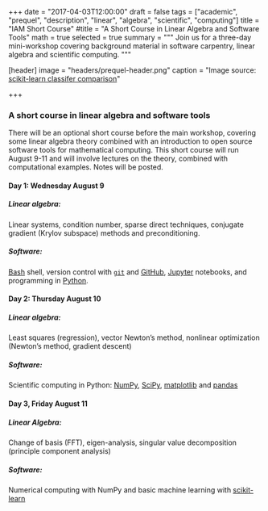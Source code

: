 +++
date = "2017-04-03T12:00:00"
draft = false
tags = ["academic", "prequel", "description", "linear", "algebra", "scientific", "computing"]
title = "IAM Short Course"
#title = "A Short Course in Linear Algebra and Software Tools"
math = true
selected = true
summary = """
Join us for a three-day mini-workshop covering background material in software carpentry, linear algebra and scientific computing.
"""

[header]
image = "headers/prequel-header.png"
caption = "Image source: [scikit-learn classifer comparison](http://scikit-learn.org/stable/auto_examples/classification/plot_classifier_comparison.html)"

+++


### A short course in linear algebra and software tools

There will be an optional short course before the main workshop, covering some
linear algebra theory combined with an introduction to open source software
tools for mathematical computing. This short course will run August 9-11 and
will involve lectures on the theory, combined with computational
examples. Notes will be posted.

#### Day 1: Wednesday August 9

##### Linear algebra:

Linear systems, condition number, sparse direct techniques,
conjugate gradient (Krylov subspace) methods and preconditioning.

##### Software:

[Bash](https://www.gnu.org/software/bash/) shell, version control with
[`git`](https://git-scm.com/) and [GitHub](https://github.com),
[Jupyter](http://jupyter.org/) notebooks, and programming in [Python](https://www.python.org/).

#### Day 2: Thursday August 10

##### Linear algebra:

Least squares (regression), vector Newton’s method, nonlinear optimization
(Newton’s method, gradient descent) 

##### Software:

Scientific computing in Python: [NumPy](http://www.numpy.org/), [SciPy](https://www.scipy.org/), [matplotlib](http://matplotlib.org/) and [pandas](http://pandas.pydata.org/)


#### Day 3, Friday August 11

##### Linear Algebra:

Change of basis (FFT), eigen-analysis, singular value decomposition (principle
component analysis)

##### Software:

Numerical computing with NumPy and basic machine learning with [scikit-learn](http://scikit-learn.org/stable/)


